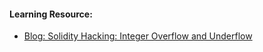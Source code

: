 #### Learning Resource:

  * [Blog: Solidity Hacking: Integer Overflow and Underflow](https://medium.com/block6/solidity-hacking-integer-overflow-and-underflow-293a0fe04756)  

